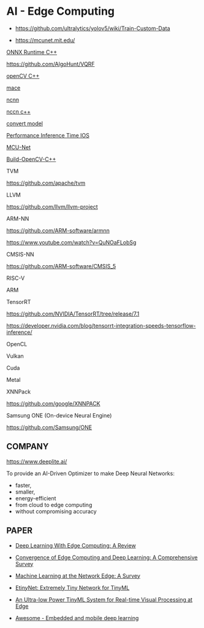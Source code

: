 # AI - Edge Computing

- https://github.com/ultralytics/yolov5/wiki/Train-Custom-Data

- https://mcunet.mit.edu/

[ONNX Runtime C++](https://github.com/DefTruth/lite.ai.toolkit#lite.ai.toolkit-segmentation)

https://github.com/AlgoHunt/VQRF

[openCV C++](https://www.youtube.com/playlist?list=PLUTbi0GOQwghR9db9p6yHqwvzc989q_mu)

[mace](https://github.com/xiaomi/mace)

[ncnn](https://github.com/Tencent/ncnn)

[nccn c++](https://github.com/Tencent/ncnn/blob/master/docs/how-to-use-and-FAQ/use-ncnn-with-alexnet.md)

[convert model](https://convertmodel.com/)

[Performance Inference Time IOS](https://github.com/vladimir-chernykh/coreml-performance)

[MCU-Net](https://github.com/mit-han-lab/mcunet)

[Build-OpenCV-C++](https://gist.github.com/raulqf/f42c718a658cddc16f9df07ecc627be7)

TVM

https://github.com/apache/tvm

LLVM

https://github.com/llvm/llvm-project

ARM-NN

https://github.com/ARM-software/armnn

https://www.youtube.com/watch?v=QuNOaFLobSg

CMSIS-NN

https://github.com/ARM-software/CMSIS_5

RISC-V

ARM

TensorRT

https://github.com/NVIDIA/TensorRT/tree/release/7.1

https://developer.nvidia.com/blog/tensorrt-integration-speeds-tensorflow-inference/

OpenCL

Vulkan

Cuda

Metal

XNNPack

https://github.com/google/XNNPACK

Samsung ONE (On-device Neural Engine)

https://github.com/Samsung/ONE

## COMPANY

https://www.deeplite.ai/

To provide an AI-Driven Optimizer to make Deep Neural Networks:
- faster, 
- smaller,
- energy-efficient 
- from cloud to edge computing
- without compromising accuracy

## PAPER

- [Deep Learning With Edge Computing: A Review](https://www.cs.ucr.edu/~jiasi/pub/deep_edge_review.pdf)

- [Convergence of Edge Computing and Deep Learning: A Comprehensive Survey](https://arxiv.org/pdf/1907.08349.pdf)

- [Machine Learning at the Network Edge: A Survey](https://arxiv.org/pdf/1908.00080.pdf)

- [EtinyNet: Extremely Tiny Network for TinyML](https://ojs.aaai.org/index.php/AAAI/article/download/20387/version/18684/20146)

- [An Ultra-low Power TinyML System for Real-time Visual Processing at Edge](https://arxiv.org/pdf/2207.04663.pdf)

- [Awesome - Embedded and mobile deep learning](https://github.com/csarron/awesome-emdl/blob/master/README.md)
